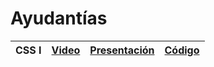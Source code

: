 # Ayudantías

| CSS I | [Video](https://drive.google.com/file/d/1GvmJ4nIPIGmDmqjQySBQ-qEw3_JYOIoU/view?usp=sharing) | [Presentación](./ayudantía_1/presentación.pdf) | [Código](./ayudantía_1/código) |
|-------|-------|--------------|--------|